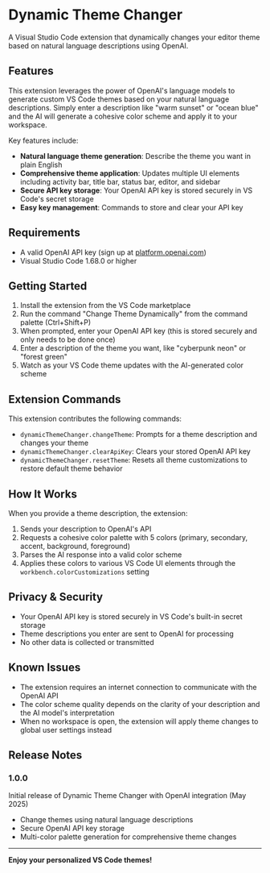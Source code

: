 # Dynamic Theme Changer

A Visual Studio Code extension that dynamically changes your editor theme based on natural language descriptions using OpenAI.

## Features

This extension leverages the power of OpenAI's language models to generate custom VS Code themes based on your natural language descriptions. Simply enter a description like "warm sunset" or "ocean blue" and the AI will generate a cohesive color scheme and apply it to your workspace.

Key features include:

- **Natural language theme generation**: Describe the theme you want in plain English
- **Comprehensive theme application**: Updates multiple UI elements including activity bar, title bar, status bar, editor, and sidebar
- **Secure API key storage**: Your OpenAI API key is stored securely in VS Code's secret storage
- **Easy key management**: Commands to store and clear your API key

## Requirements

- A valid OpenAI API key (sign up at [platform.openai.com](https://platform.openai.com/))
- Visual Studio Code 1.68.0 or higher

## Getting Started

1. Install the extension from the VS Code marketplace
2. Run the command "Change Theme Dynamically" from the command palette (Ctrl+Shift+P)
3. When prompted, enter your OpenAI API key (this is stored securely and only needs to be done once)
4. Enter a description of the theme you want, like "cyberpunk neon" or "forest green"
5. Watch as your VS Code theme updates with the AI-generated color scheme

## Extension Commands

This extension contributes the following commands:

* `dynamicThemeChanger.changeTheme`: Prompts for a theme description and changes your theme
* `dynamicThemeChanger.clearApiKey`: Clears your stored OpenAI API key
* `dynamicThemeChanger.resetTheme`: Resets all theme customizations to restore default theme behavior

## How It Works

When you provide a theme description, the extension:

1. Sends your description to OpenAI's API
2. Requests a cohesive color palette with 5 colors (primary, secondary, accent, background, foreground)
3. Parses the AI response into a valid color scheme
4. Applies these colors to various VS Code UI elements through the `workbench.colorCustomizations` setting

## Privacy & Security

- Your OpenAI API key is stored securely in VS Code's built-in secret storage
- Theme descriptions you enter are sent to OpenAI for processing
- No other data is collected or transmitted

## Known Issues

- The extension requires an internet connection to communicate with the OpenAI API
- The color scheme quality depends on the clarity of your description and the AI model's interpretation
- When no workspace is open, the extension will apply theme changes to global user settings instead

## Release Notes

### 1.0.0

Initial release of Dynamic Theme Changer with OpenAI integration (May 2025)
- Change themes using natural language descriptions
- Secure OpenAI API key storage
- Multi-color palette generation for comprehensive theme changes

---

**Enjoy your personalized VS Code themes!**
